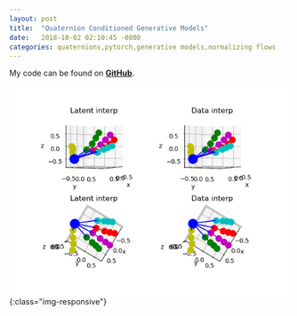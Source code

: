 ```yaml
---
layout: post
title:  "Quaternion Conditioned Generative Models"
date:   2018-10-02 02:10:45 -0800
categories: quaternions,pytorch,generative models,normalizing flows
---
```


My code can be found on [__GitHub__][github].

![Rotations in conditioned latent space](/assets/quaternion/interp_maf_7_200_5only_WN.gif){:class="img-responsive"}


[github]: https://github.com/ekrim/latent-tracking
